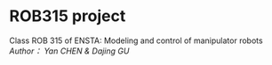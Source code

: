 # ROB315 project
Class ROB 315 of ENSTA: Modeling and control of manipulator robots 
*Author： Yan CHEN & Dajing GU*
